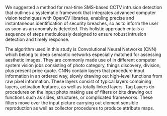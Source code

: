 We suggested a method for real-time SMS-based CCTV intrusion detection that outlines a systematic framework that integrates advanced computer vision techniques with OpenCV libraries, enabling precise and instantaneous identification of security breaches, so as to inform the user as soon as an anomaly is detected. This holistic approach entails a sequence of steps meticulously designed to ensure robust intrusion detection and timely response. 

The algorithm used in this study is Convolutional Neural Networks (CNN) which belong to deep semantic networks especially matched for assessing aesthetic images. They are commonly made use of in different computer system vision jobs consisting of photo category, things discovery, division, plus present price quote. CNNs contain layers that procedure input information in an ordered way, slowly drawing out high-level functions from raw pixel information. These layers consist of typical layers combining layers, activation features, as well as totally linked layers. Tag Layers do procedures on the input photo making use of filters or bits drawing out functions such as sides, structures, or complicated frameworks. These filters move over the input picture carrying out element sensible reproduction as well as collector procedures to produce attribute maps. 
